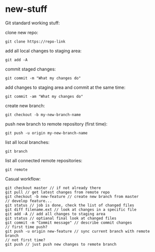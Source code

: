 # new-stuff

Git standard working stuff:

clone new repo:
```
git clone https://repo-link
```

add all local changes to staging area:
```
git add -A
```

commit staged changes:
```
git commit -m "What my changes do"
```

add changes to staging area and commit at the same time:
```
git commit -am "What my changes do"
```

create new branch:
```
git checkout -b my-new-branch-name
```

push new branch to remote repository (first time):
```
git push -u origin my-new-branch-name
```

list all local branches:

```
git branch
```

list all connected remote repositories:
```
git remote
```

Casual workflow:
```
git checkout master // if not already there
git pull // get latest changes from remote repo
git checkout -b new-feature // create new branch from master
// develop feature...
git status // job is done, check the list of changed files
git diff filename.ext // look at changes in a specific file
git add -A // add all changes to staging area
git status // optianal final look at changed files
git commit -m "Commit message" // describe commit changes
// first time push?
git push -u origin new-feature // sync current branch with remote branch
// not first time?
git push // just push new changes to remote branch

```